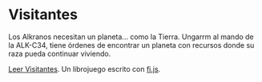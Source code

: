 Visitantes
==========
Los Alkranos necesitan un planeta... como la Tierra.
Ungarrm al mando de la ALK-C34, tiene órdenes de encontrar un planeta con recursos 
donde su raza pueda continuar viviendo. 

<a target="_blank" href="https://baltasarq.github.io/Visitantes/">Leer Visitantes</a>.
Un librojuego escrito con <a href="https://github.com/baltasarq/fi-js">fi.js</a>.
